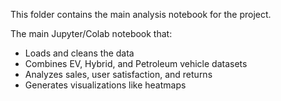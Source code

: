 This folder contains the main analysis notebook for the project.

The main Jupyter/Colab notebook that:
  - Loads and cleans the data
  - Combines EV, Hybrid, and Petroleum vehicle datasets
  - Analyzes sales, user satisfaction, and returns
  - Generates visualizations like heatmaps
